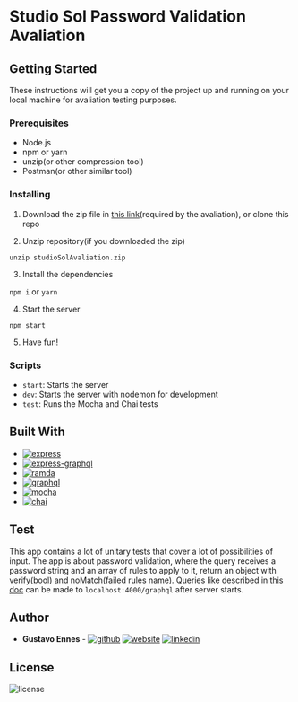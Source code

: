# Studio Sol Password Validation Avaliation

## Getting Started

These instructions will get you a copy of the project up and running on your local machine for avaliation testing purposes.

### Prerequisites

- Node.js
- npm or yarn
- unzip(or other compression tool)
- Postman(or other similar tool)

### Installing

1. Download the zip file in [this link](https://drive.google.com/file/d/1YH1Je_CUehI6q1t-AhKXPfSbAHqgJy8x/view?usp=sharing)(required by the avaliation), or clone this repo

2. Unzip repository(if you downloaded the zip)

`unzip studioSolAvaliation.zip`

3. Install the dependencies

`npm i` or `yarn`

4. Start the server

`npm start`

5. Have fun!


### Scripts

- `start`: Starts the server
- `dev`: Starts the server with nodemon for development
- `test`: Runs the Mocha and Chai tests

## Built With

- [![express](https://img.shields.io/badge/Express-green)](https://expressjs.com/)
- [![express-graphql](https://img.shields.io/badge/Express%20graphql-green)](https://github.com/graphql/express-graphql)
- [![ramda](https://img.shields.io/badge/Ramda-green)](https://ramdajs.com/)
- [![graphql](https://img.shields.io/badge/Graphql-green)](https://graphql.org/)
- [![mocha](https://img.shields.io/badge/Mocha-green)](https://mochajs.org/)
- [![chai](https://img.shields.io/badge/Chai-green)](https://www.chaijs.com/)

## Test

This app contains a lot of unitary tests that cover a lot of possibilities of input.
The app is about password validation, where the query receives a password string and an array of rules to apply to it, return an object with verify(bool) and noMatch(failed rules name).
Queries like described in [this doc](https://akamai.sscdn.co/gcs/studiosol/2022/backend/prova.pdf) can be made to `localhost:4000/graphql` after server starts.

## Author

* **Gustavo Ennes** -  [![github](https://img.shields.io/badge/Github-profile-green)](https://github.com/Gustavo-Ennes) [![website](https://img.shields.io/badge/Personal%20website-ennes.dev-green)](https://ennes.dev)  [![linkedin](https://img.shields.io/badge/Linkedin-profile-green)](https://linkedin.com/in/gustavo-ennes) 

## License

![license](https://img.shields.io/badge/license-ISC-green)
